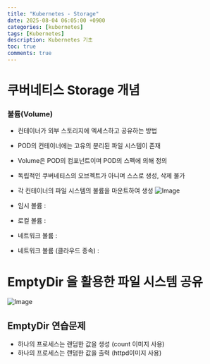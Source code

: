 ```yaml
---
title: "Kubernetes - Storage"
date: 2025-08-04 06:05:00 +0900
categories: [kubernetes]
tags: [Kubernetes]
description: Kubernetes 기초
toc: true
comments: true
---
```


# 쿠버네티스 Storage 개념

### 불륨(Volume)

- 컨테이너가 외부 스토리지에 엑세스하고 공유하는 방법
- POD의 컨테이너에는 고유의 분리된 파일 시스템이 존재
- Volume은 POD의 컴포넌트이며 POD의 스펙에 의해 정의
- 독립적인 쿠버네티스의 오브젝트가 아니며 스스로 생성, 삭제 불가
- 각 컨테이너의 파일 시스템의 불륨을 마운트하여 생성
![Image](https://prod-files-secure.s3.us-west-2.amazonaws.com/e6db513d-ec54-40ff-aa74-2487b0bcfe15/d08779ff-3c8c-4b96-8118-7844ca4a7e40/Untitled.png?X-Amz-Algorithm=AWS4-HMAC-SHA256&X-Amz-Content-Sha256=UNSIGNED-PAYLOAD&X-Amz-Credential=ASIAZI2LB4667T4YJJ6T%2F20250804%2Fus-west-2%2Fs3%2Faws4_request&X-Amz-Date=20250804T071422Z&X-Amz-Expires=3600&X-Amz-Security-Token=IQoJb3JpZ2luX2VjEAcaCXVzLXdlc3QtMiJHMEUCIQCQ%2FbEN6c6jfGjrncBtBiiQ3HMPW5ou9Ef9dajaLcnbOAIgNhAs68D5lzXR6PWED8icP3YD3ClYpE7xsDdbm3zwESwq%2FwMIQBAAGgw2Mzc0MjMxODM4MDUiDLKAz6KUeiSKINPswircA6PgfX3KYF12wuq7bpxn4x94%2BQcdYJqN21wS4tRSZs7Dx9dycWWsEqPS25YTwX0xmymTj3LbWoA4CB6vysVO825oiizZE8y5LvUHUCVD3Pt9pYWJFOGvLwgQKnBJ5KiV7eUoYbihTvnDx32YTf3ndQxNTk3MIOk7BCrQiVKJRyJN2msOuPGBOawPL%2Bx%2BSHdmGGzBxbuc23YfHV4KjQSOGCq6K6NOvOM18nG%2FjjcqT0ncq6ZvnyCa0ohzl7GAWtxqCUVbiF%2FIWkns%2FeFF%2FZBwGKmlS5KXopkFJSGNu9LlgnPNvI0BtTbB3HQMWP2RO3BC1Nsl0SP9P5bbxrOezrW6G%2F0QoGWNutv1I2ns3xqTYModALxhnhHUNhL7rp83y7iY6o1OthhyvbyGRiF08ugvpv8eG9tzcpcTxs04STdZ1Po3GPQ%2FMpYX%2B1W%2BiTzhbbaUudh6x5iSsCme758FPM%2BIqUyEeY%2BD0uIIK4riwgvp256y9eo9NDKA3PMA9YUOTy0KhxUXNJ%2Fqxlw4ZlBwr3MxqJUhtj1Jq%2BifU3D0nogbU5HDseerE3BfvG%2FGPKJZOfrb2kDeyNlfAruV7Jh%2FfhdtC%2B39quX7uARatEcCGhJ%2FRTjxnBE4ww1p3sJ4%2FShvMOu2wcQGOqUBV1f4ZgMAO0ubtx562VezCbtLd7DJqre2vkpHtamZOeu%2BGYeov%2BlTBtEaM1BZ7uaZHiq3qEjopu0ZfK8w5SvWoPsVJe%2FU62f1aNC1zExc450t4VMEigYoFJGsX%2Fp0eY8aHjta9ULldYFYLhqmN1UmDnNDxJKqlrhnZdndvCHi%2FRwVR7djZ%2FGzsij6SG7TtiMCh%2BXMQN8DqVlYp3lFk578R3V1rhvz&X-Amz-Signature=68f6edb185f50946d7a78a328e406cf95a898d497ccfc6e30f3d7a07f813ec2e&X-Amz-SignedHeaders=host&x-amz-checksum-mode=ENABLED&x-id=GetObject)

- 임시 볼륨 : 
- 로컬 볼륨 :
- 네트워크 볼륨 :
- 네트워크 볼륨 (클라우드 종속) :
# EmptyDir 을 활용한 파일 시스템 공유

![Image](https://prod-files-secure.s3.us-west-2.amazonaws.com/e6db513d-ec54-40ff-aa74-2487b0bcfe15/0fd040f0-b611-4ac4-887d-76487068320b/Untitled.png?X-Amz-Algorithm=AWS4-HMAC-SHA256&X-Amz-Content-Sha256=UNSIGNED-PAYLOAD&X-Amz-Credential=ASIAZI2LB4667T4YJJ6T%2F20250804%2Fus-west-2%2Fs3%2Faws4_request&X-Amz-Date=20250804T071422Z&X-Amz-Expires=3600&X-Amz-Security-Token=IQoJb3JpZ2luX2VjEAcaCXVzLXdlc3QtMiJHMEUCIQCQ%2FbEN6c6jfGjrncBtBiiQ3HMPW5ou9Ef9dajaLcnbOAIgNhAs68D5lzXR6PWED8icP3YD3ClYpE7xsDdbm3zwESwq%2FwMIQBAAGgw2Mzc0MjMxODM4MDUiDLKAz6KUeiSKINPswircA6PgfX3KYF12wuq7bpxn4x94%2BQcdYJqN21wS4tRSZs7Dx9dycWWsEqPS25YTwX0xmymTj3LbWoA4CB6vysVO825oiizZE8y5LvUHUCVD3Pt9pYWJFOGvLwgQKnBJ5KiV7eUoYbihTvnDx32YTf3ndQxNTk3MIOk7BCrQiVKJRyJN2msOuPGBOawPL%2Bx%2BSHdmGGzBxbuc23YfHV4KjQSOGCq6K6NOvOM18nG%2FjjcqT0ncq6ZvnyCa0ohzl7GAWtxqCUVbiF%2FIWkns%2FeFF%2FZBwGKmlS5KXopkFJSGNu9LlgnPNvI0BtTbB3HQMWP2RO3BC1Nsl0SP9P5bbxrOezrW6G%2F0QoGWNutv1I2ns3xqTYModALxhnhHUNhL7rp83y7iY6o1OthhyvbyGRiF08ugvpv8eG9tzcpcTxs04STdZ1Po3GPQ%2FMpYX%2B1W%2BiTzhbbaUudh6x5iSsCme758FPM%2BIqUyEeY%2BD0uIIK4riwgvp256y9eo9NDKA3PMA9YUOTy0KhxUXNJ%2Fqxlw4ZlBwr3MxqJUhtj1Jq%2BifU3D0nogbU5HDseerE3BfvG%2FGPKJZOfrb2kDeyNlfAruV7Jh%2FfhdtC%2B39quX7uARatEcCGhJ%2FRTjxnBE4ww1p3sJ4%2FShvMOu2wcQGOqUBV1f4ZgMAO0ubtx562VezCbtLd7DJqre2vkpHtamZOeu%2BGYeov%2BlTBtEaM1BZ7uaZHiq3qEjopu0ZfK8w5SvWoPsVJe%2FU62f1aNC1zExc450t4VMEigYoFJGsX%2Fp0eY8aHjta9ULldYFYLhqmN1UmDnNDxJKqlrhnZdndvCHi%2FRwVR7djZ%2FGzsij6SG7TtiMCh%2BXMQN8DqVlYp3lFk578R3V1rhvz&X-Amz-Signature=3d4854fb043e2bc02991826e27f6d49cfb55e8daab4ce966ade386169316f2d9&X-Amz-SignedHeaders=host&x-amz-checksum-mode=ENABLED&x-id=GetObject)

## EmptyDir 연습문제

- 하나의 프로세스는 랜덤한 값을 생성 (count 이미지 사용)
- 하나의 프로세스는 랜덤한 값을 출력 (httpd이미지 사용)

